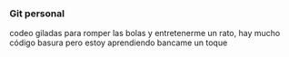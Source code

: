 ### Git personal

codeo giladas para romper las bolas y entretenerme un rato, hay mucho código basura pero estoy aprendiendo bancame un toque
